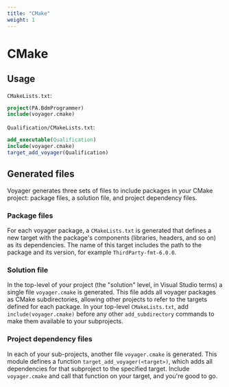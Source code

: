```yaml
---
title: "CMake"
weight: 1
---
```


# CMake

## Usage
`CMakeLists.txt`:
```cmake
project(PA.BdmProgrammer)
include(voyager.cmake)
```

`Qualification/CMakeLists.txt`:
```cmake
add_executable(Qualification)
include(voyager.cmake)
target_add_voyager(Qualification)
```

## Generated files

Voyager generates three sets of files to include packages in your CMake
project: package files, a solution file, and project dependency files.

### Package files
For each voyager package, a `CMakeLists.txt` is generated that defines a new
target with the package's components (libraries, headers, and so on) as its
dependencies. The name of this target includes the path to the package and its
version, for example `ThirdParty-fmt-6.0.0`.

### Solution file
In the top-level of your project (the "solution" level, in Visual Studio terms)
a single file `voyager.cmake` is generated. This file adds all voyager packages
as CMake subdirectories, allowing other projects to refer to the targets
defined for each package. In your top-level `CMakeLists.txt`, add
`include(voyager.cmake)` before any other `add_subdirectory` commands to make
them available to your subprojects.

### Project dependency files
In each of your sub-projects, another file `voyager.cmake` is generated. This
module defines a function `target_add_voyager(<target>)`, which adds all
dependencies for that subproject to the specified target. Include
`voyager.cmake` and call that function on your target, and you're good to go.
